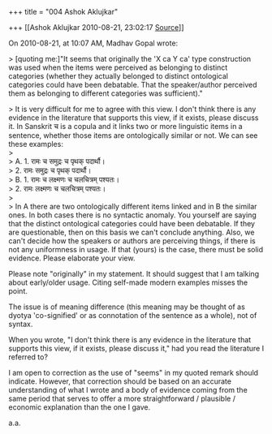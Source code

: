 +++
title = "004 Ashok Aklujkar"

+++
[[Ashok Aklujkar	2010-08-21, 23:02:17 [Source](https://groups.google.com/g/bvparishat/c/MjqmIHzdjVk)]]



  
On 2010-08-21, at 10:07 AM, Madhav Gopal wrote:

\> \[quoting me:\]"It seems that originally the 'X ca Y ca' type construction was used when the items were perceived as belonging to distinct categories (whether they actually belonged to distinct ontological categories could have been debatable. That the speaker/author perceived them as belonging to different categories was sufficient)."

\> It is very difficult for me to agree with this view. I don't think there is any evidence in the literature that supports this view, if it exists, please discuss it. In Sanskrit च is a copula and it links two or more linguistic items in a sentence, whether those items are ontologically similar or not. We can see these examples:  
\>  
\> A. 1. रामः च समुद्रः च पृथक् पदार्थौ।  
\> 2. रामः समुद्रः च पृथक् पदार्थौ।  
\> B. 1. रामः च लक्ष्मणः च चलचित्रम् पश्यतः।  
\> 2. रामः लक्ष्मणः च चलचित्रम् पश्यतः।  
\>  
\> In A there are two ontologically different items linked and in B the similar ones. In both cases there is no syntactic anomaly. You yourself are saying that the distinct ontological categories could have been debatable. If they are questionable, then on this basis we can't conclude anything. Also, we can't decide how the speakers or authors are perceiving things, if there is not any uniformness in usage. If that (yours) is the case, there must be solid evidence. Please elaborate your view.

Please note "originally" in my statement. It should suggest that I am talking about early/older usage. Citing self-made modern examples misses the point.

The issue is of meaning difference (this meaning may be thought of as dyotya 'co-signified' or as connotation of the sentence as a whole), not of syntax.

When you wrote, "I don't think there is any evidence in the literature that supports this view, if it exists, please discuss it," had you read the literature I referred to?

I am open to correction as the use of "seems" in my quoted remark should indicate. However, that correction should be based on an accurate understanding of what I wrote and a body of evidence coming from the same period that serves to offer a more straightforward / plausible / economic explanation than the one I gave.

a.a.

